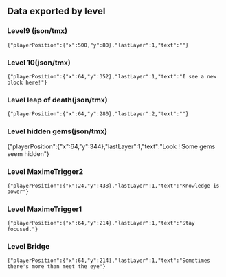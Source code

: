 ## Data exported by level
### Level9 (json/tmx)
`{"playerPosition":{"x":500,"y":80},"lastLayer":1,"text":""}`

### Level 10(json/tmx)
`{"playerPosition":{"x":64,"y":352},"lastLayer":1,"text":"I see a new block here!"}`

### Level leap of death(json/tmx)
`{"playerPosition":{"x":64,"y":280},"lastLayer":2,"text":""}`

### Level hidden gems(json/tmx)
{"playerPosition":{"x":64,"y":344},"lastLayer":1,"text":"Look ! Some gems seem hidden"}

### Level MaximeTrigger2
`{"playerPosition":{"x":24,"y":438},"lastLayer":1,"text":"Knowledge is power"}`

### Level MaximeTrigger1
`{"playerPosition":{"x":64,"y":214},"lastLayer":1,"text":"Stay focused."}`

### Level Bridge
`{"playerPosition":{"x":64,"y":214},"lastLayer":1,"text":"Sometimes there's more than meet the eye"}`
